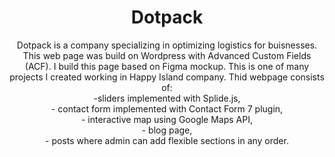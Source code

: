 <div align="center">
  <h1>
  Dotpack 
   
  </h1>
</div>

<div align="center"> 
 Dotpack is a company specializing in optimizing logistics for buisnesses. This web page was build on Wordpress with Advanced Custom Fields (ACF). I build this page based on Figma mockup. This is one of many projects I created working in Happy Island company. Thid webpage consists of: <br>
  -sliders implemented with Splide.js, <br>
  - contact form implemented with Contact Form 7 plugin, <br>
  - interactive map using Google Maps API, <br>
  - blog page, <br>
  - posts where admin can add flexible sections in any order.
</div>
